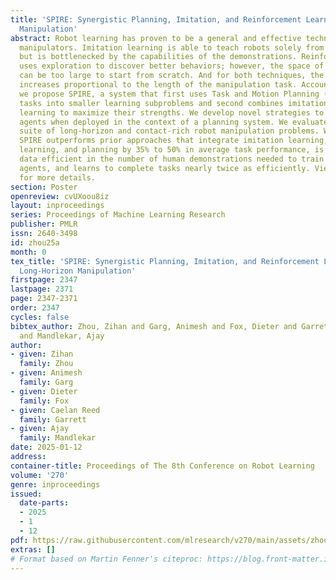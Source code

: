 ```yaml
---
title: 'SPIRE: Synergistic Planning, Imitation, and Reinforcement Learning for Long-Horizon
  Manipulation'
abstract: Robot learning has proven to be a general and effective technique for programming
  manipulators. Imitation learning is able to teach robots solely from human demonstrations
  but is bottlenecked by the capabilities of the demonstrations. Reinforcement learning
  uses exploration to discover better behaviors; however, the space of possible improvements
  can be too large to start from scratch. And for both techniques, the learning difficulty
  increases proportional to the length of the manipulation task. Accounting for this,
  we propose SPIRE, a system that first uses Task and Motion Planning (TAMP) to decompose
  tasks into smaller learning subproblems and second combines imitation and reinforcement
  learning to maximize their strengths. We develop novel strategies to train learning
  agents when deployed in the context of a planning system. We evaluate SPIRE on a
  suite of long-horizon and contact-rich robot manipulation problems. We find that
  SPIRE outperforms prior approaches that integrate imitation learning, reinforcement
  learning, and planning by 35% to 50% in average task performance, is 6 times more
  data efficient in the number of human demonstrations needed to train proficient
  agents, and learns to complete tasks nearly twice as efficiently. View https://sites.google.com/view/spire-corl-2024
  for more details.
section: Poster
openreview: cvUXoou8iz
layout: inproceedings
series: Proceedings of Machine Learning Research
publisher: PMLR
issn: 2640-3498
id: zhou25a
month: 0
tex_title: 'SPIRE: Synergistic Planning, Imitation, and Reinforcement Learning for
  Long-Horizon Manipulation'
firstpage: 2347
lastpage: 2371
page: 2347-2371
order: 2347
cycles: false
bibtex_author: Zhou, Zihan and Garg, Animesh and Fox, Dieter and Garrett, Caelan Reed
  and Mandlekar, Ajay
author:
- given: Zihan
  family: Zhou
- given: Animesh
  family: Garg
- given: Dieter
  family: Fox
- given: Caelan Reed
  family: Garrett
- given: Ajay
  family: Mandlekar
date: 2025-01-12
address:
container-title: Proceedings of The 8th Conference on Robot Learning
volume: '270'
genre: inproceedings
issued:
  date-parts:
  - 2025
  - 1
  - 12
pdf: https://raw.githubusercontent.com/mlresearch/v270/main/assets/zhou25a/zhou25a.pdf
extras: []
# Format based on Martin Fenner's citeproc: https://blog.front-matter.io/posts/citeproc-yaml-for-bibliographies/
---
```

